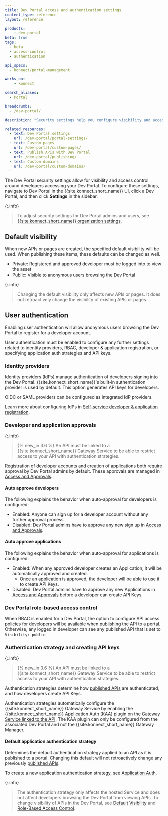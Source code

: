 ```yaml
---
title: Dev Portal access and authentication settings
content_type: reference
layout: reference

products:
    - dev-portal
beta: true
tags:
  - beta
  - access-control
  - authentication

api_specs:
  - konnect/portal-management

works_on:
    - konnect

search_aliases:
  - Portal

breadcrumbs:
  - /dev-portal/

description: "Security settings help you configure visibility and access control for developers accessing your Dev Portal."

related_resources:
  - text: Dev Portal settings
    url: /dev-portal/portal-settings/
  - text: Custom pages
    url: /dev-portal/custom-pages/
  - text: Publish APIs with Dev Portal
    url: /dev-portal/publishing/
  - text: Custom domains
    url: /dev-portal/custom-domains/
---
```


The Dev Portal security settings allow for visibility and access control around developers accessing your Dev Portal. To configure these settings, navigate to Dev Portal in the {{site.konnect_short_name}} UI, click a Dev Portal, and then click **Settings** in the sidebar.

{:.info}
> To adjust security settings for Dev Portal admins and users, see [{{site.konnect_short_name}} organization settings](/konnect-platform/authentication/).

## Default visibility

When new APIs or pages are created, the specified default visibility will be used. When publishing these items, these defaults can be changed as well. 

* Private: Registered and approved developer must be logged into to view the asset
* Public: Visible to anonymous users browsing the Dev Portal

{:.info}
> Changing the default visibility only affects new APIs or pages. It does not retroactively change the visibility of existing APIs or pages.

## User authentication

Enabling user authentication will allow anonymous users browsing the Dev Portal to register for a developer account. 

User authentication must be enabled to configure any further settings related to identity providers, RBAC, developer & application registration, or specifying application auth strategies and API keys.

<!--
### Kong Dev Portal API

```
PATCH /portals/{portalId}
authentication_enabled: true|false
```
-->

### Identity providers

Identity providers (IdPs) manage authentication of developers signing into the Dev Portal. 
{{site.konnect_short_name}}'s built-in authentication provider is used by default. This option generates API keys for developers.

OIDC or SAML providers can be configured as integrated IdP providers.

Learn more about configuring IdPs in [Self-service developer & application registration](/dev-portal/application-registration/).

### Developer and application approvals

{:.info}
> {% new_in 3.6 %} An API must be linked to a {{site.konnect_short_name}} Gateway Service to be able to restrict access to your API with authentication strategies.

Registration of developer accounts and creation of applications both require approval by Dev Portal admins by default. These approvals are managed in [Access and Approvals](/dev-portal/access-and-approval/).

#### Auto approve developers

The following explains the behavior when auto-approval for developers is configured:
* Enabled: Anyone can sign up for a developer account without any further approval process. 
* Disabled: Dev Portal admins have to approve any new sign up in [Access and Approvals](/dev-portal/access-and-approval/).

#### Auto approve applications 

The following explains the behavior when auto-approval for applications is configured:
* Enabled: When any approved developer creates an Application, it will be automatically approved and created. 
  * Once an application is approved, the developer will be able to use it to create API Keys. 
* Disabled: Dev Portal admins have to approve any new Applications in [Access and Approvals](/dev-portal/access-and-approval/) before a developer can create API Keys.

### Dev Portal role-based access control

When RBAC is enabled for a Dev Portal, the option to configure API access policies for developers will be available when [publishing](/dev-portal/publishing/) the API to a portal. Otherwise, any logged in developer can see any published API that is set to `Visibility: public`.

### Authentication strategy and creating API keys

{:.info}
> {% new_in 3.6 %} An API must be linked to a {{site.konnect_short_name}} Gateway Service to be able to restrict access to your API with authentication strategies.

Authentication strategies determine how [published APIs](/dev-portal/publishing/) are authenticated, and how developers create API Keys. 

Authentication strategies automatically configure the {{site.konnect_short_name}} Gateway Service by enabling the {{site.konnect_short_name}} Application Auth (KAA) plugin on the [Gateway Service linked to the API](/dev-portal/apis/#gateway-service-link). The KAA plugin can only be configured from the associated Dev Portal and not the {{site.konnect_short_name}} Gateway Manager.

#### Default application authentication strategy 

Determines the default authentication strategy applied to an API as it is published to a portal. Changing this default will not retroactively change any previously [published APIs](/dev-portal/publishing).

To create a new application authentication strategy, see [Application Auth](/dev-portal/application-registration).

{:.info}
> The authentication strategy only affects the hosted Service and does not affect developers browsing the Dev Portal from viewing APIs. To change visibility of APIs in the Dev Portal, see [Default Visibility](#default-visibility) and [Role-Based Access Control](#role-based-access-control).

<!--
### Kong Dev Portal API 

```
PATCH /portals/{portalId}
Default_application_auth_strategy_id: null (none) or auth strategy uuid
```
-->